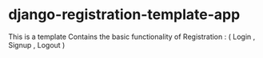 # django-registration-template-app
This is a template Contains the basic functionality of Registration : ( Login , Signup , Logout )
